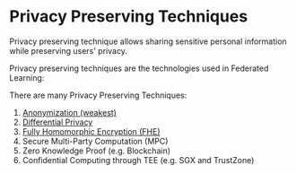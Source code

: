 # Privacy Preserving Techniques  

Privacy preserving technique allows sharing sensitive personal information while preserving users' privacy.

Privacy preserving techniques are the technologies used in Federated Learning:



There are many Privacy Preserving Techniques:

1. [Anonymization (weakest)](https://github.com/Fully-Homomorphic-Encryption/Docs/blob/main/src/anonymization.md 'Anonymization (weakest)')
2. [Differential Privacy](https://github.com/Fully-Homomorphic-Encryption/PrivacyPreservingTechs/blob/main/src/differentialprivacy.md 'Differential Privacy')
3. [Fully Homomorphic Encryption (FHE)](https://github.com/Fully-Homomorphic-Encryption/Docs/blob/main/src/fully-homomorphic-encryption.md 'Fully Homomorphic Encryption (FHE)')
4. Secure Multi-Party Computation (MPC)
5. Zero Knowledge Proof (e.g. Blockchain)
6. Confidential Computing through TEE (e.g. SGX and TrustZone)




